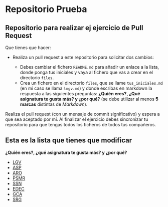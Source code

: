 # Repositorio Prueba

## Repositorio para realizar ej ejercicio de Pull Request

Que tienes que hacer:

* Realiza un pull request a este repositorio para solicitar dos cambios:

    * Debes cambiar el fichero `README.md` para añadir un enlace a la lista, donde ponga tus iniciales y vaya al fichero que vas a crear en el directorio `files`.
    * Crea un  fichero en el directorio `files`, que se llame `tus_iniciales.md` (en mi caso se llama `lmgv.md`) y donde escribas en markdown la respuesta a las siguientes preguntas: **¿Quién eres?, ¿Qué asignatura te gusta más? y ¿por qué?** (se debe utilizar al menos **5 marcas** distintas de *Markdown*).

Realiza el pull request (con un mensaje de commit significativo) y espera a que sea aceptado por mí. Al finalizar el ejercicio debes sincronizar tu repositorio para que tengas todos los ficheros de todos tus compañeros.

## Esta es la lista que tienes que modificar

**¿Quién eres?, ¿qué asignatura te gusta más? y ¿por qué?**

* [LGV](files/LGV.md)
* [ASP](files/ASP.md)
* [ARO](files/Aro.md)
* [PSMR](files/PSMR.md)
* [SSN](files/SSN.md)
* [EDEC](files/EDEC.md)
* [GCA](files/GCA.md)
* [SRG](files/SRG.md)
